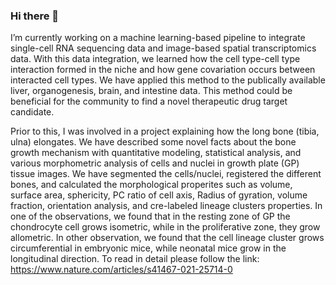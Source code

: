 ### Hi there 👋

I’m currently working on a machine learning-based pipeline to integrate single-cell RNA sequencing data and image-based spatial transcriptomics data. With this data integration, we learned how the cell type-cell type interaction formed in the niche and how gene covariation occurs between interacted cell types. We have applied this method to the publically available liver, organogenesis, brain, and intestine data. This method could be beneficial for the community to find a novel therapeutic drug target candidate.


Prior to this, I was involved in a project explaining how the long bone (tibia, ulna) elongates. We have described some novel facts about the bone growth mechanism with quantitative modeling, statistical analysis, and various morphometric analysis of cells and nuclei in growth plate (GP) tissue images. We have segmented the cells/nuclei, registered the different bones, and calculated the morphological properites such as volume, surface area, sphericity, PC ratio of cell axis, Radius of gyration, volume fraction, orientation analysis, and cre-labeled lineage clusters properties. In one of the observations, we found that in the resting zone of GP the chondrocyte cell grows isometric, while in the proliferative zone, they grow allometric. In other observation, we found that the cell lineage cluster grows circumferential in embryonic mice, while neonatal mice grow in the longitudinal direction. To read in detail please follow the link: 
https://www.nature.com/articles/s41467-021-25714-0



<!--
**ankitbioinfo/ankitbioinfo** is a ✨ _special_ ✨ repository because its `README.md` (this file) appears on your GitHub profile.



Here are some ideas to get you started:

- 🔭 



- 🌱 I’m currently learning ...
- 👯 I’m looking to collaborate on ...
- 🤔 I’m looking for help with ...
- 💬 Ask me about ...
- 📫 How to reach me: ...
- 😄 Pronouns: ...
- ⚡ Fun fact: ...
-->
